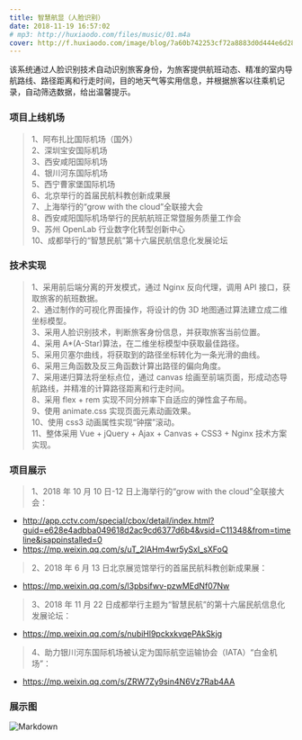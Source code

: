 ```yaml
---
title: 智慧航显（人脸识别）
date: 2018-11-19 16:57:02
# mp3: http://huxiaodo.com/files/music/01.m4a
cover: http://f.huxiaodo.com/image/blog/7a60b742253cf72a8883d0d444e6d289.jpg
---
```


该系统通过人脸识别技术自动识别旅客身份，为旅客提供航班动态、精准的室内导航路线、路径距离和行走时间，目的地天气等实用信息，并根据旅客以往乘机记录，自动筛选数据，给出温馨提示。

### 项目上线机场

> 1、阿布扎比国际机场（国外）  
> 2、深圳宝安国际机场  
> 3、西安咸阳国际机场  
> 4、银川河东国际机场  
> 5、西宁曹家堡国际机场  
> 6、北京举行的首届民航科教创新成果展  
> 7、上海举行的“grow with the cloud”全联接大会  
> 8、西安咸阳国际机场举行的民航航班正常暨服务质量工作会  
> 9、苏州 OpenLab 行业数字化转型创新中心  
> 10、成都举行的“智慧民航”第十六届民航信息化发展论坛

### 技术实现

> 1、采用前后端分离的开发模式，通过 Nginx 反向代理，调用 API 接口，获取旅客的航班数据。  
> 2、通过制作的可视化界面操作，将设计的伪 3D 地图通过算法建立成二维坐标模型。  
> 3、采用人脸识别技术，判断旅客身份信息，并获取旅客当前位置。  
> 4、采用 A\*(A-Star)算法，在二维坐标模型中获取最佳路径。  
> 5、采用贝塞尔曲线，将获取到的路径坐标转化为一条光滑的曲线。  
> 6、采用三角函数及反三角函数计算出路径的偏向角度。  
> 7、采用递归算法将坐标点位，通过 canvas 绘画至前端页面，形成动态导航路线，并精准的计算路径距离和行走时间。  
> 8、采用 flex + rem 实现不同分辨率下自适应的弹性盒子布局。  
> 9、使用 animate.css 实现页面元素动画效果。  
> 10、使用 css3 动画属性实现“钟摆”滚动。  
> 11、整体采用 Vue + jQuery + Ajax + Canvas + CSS3 + Nginx 技术方案实现。

### 项目展示

> 1、2018 年 10 月 10 日-12 日上海举行的“grow with the cloud”全联接大会：

- http://app.cctv.com/special/cbox/detail/index.html?guid=e628e4adbba049618d2ac9cd6377d6b4&vsid=C11348&from=timeline&isappinstalled=0
- https://mp.weixin.qq.com/s/uT_2IAHm4wr5ySxI_sXFoQ

> 2、2018 年 6 月 13 日北京展览馆举行的首届民航科教创新成果展：

- https://mp.weixin.qq.com/s/l3pbsifwv-pzwMEdNf07Nw

> 3、2018 年 11 月 22 日成都举行主题为“智慧民航”的第十六届民航信息化发展论坛：

- https://mp.weixin.qq.com/s/nubiHl9pckxkvqePAkSkjg

> 4、助力银川河东国际机场被认定为国际航空运输协会（IATA）“白金机场”：

- https://mp.weixin.qq.com/s/ZRW7Zy9sin4N6Vz7Rab4AA

### 展示图

![Markdown](http://f.huxiaodo.com/image/project/zhhx.gif)
